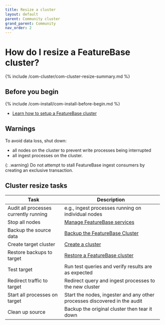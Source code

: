 ```yaml
---
title: Resize a cluster
layout: default
parent: Community cluster
grand_parent: Community
nav_order: 2
---
```


# How do I resize a FeatureBase cluster?

{% include /com-cluster/com-cluster-resize-summary.md %}

## Before you begin

{% include /com-install/com-install-before-begin.md %}
* [Learn how to setup a FeatureBase cluster](/docs/community/com-cluster/com-cluster-setup)

## Warnings

To avoid data loss, shut down:
* all nodes on the cluster to prevent write processes being interrupted
* all ingest processes on the cluster.

{: .warning}
Do not attempt to stall FeatureBase ingest consumers by creating an exclusive transaction.

## Cluster resize tasks

| Task | Description |
|---|---|
| Audit all processes currently running | e.g., ingest processes running on individual nodes |
| Stop all nodes | [Manage FeatureBase services](/docs/community/com-config/com-config-service-fb-manage) |
| Backup the source data | [Backup the FeatureBase Cluster](/docs/community/com-backup/com-config-backup) |
| Create target cluster | [Create a cluster](/docs/community/com-cluster/com-cluster-setup) |
| Restore backups to target | [Restore a FeatureBase cluster](/docs/community/com-backup/com-config-restore) |
| Test target | Run test queries and verify results are as expected |
| Redirect traffic to target | Redirect query and ingest processes to the new cluster |
| Start all processes on target | Start the nodes, ingester and any other processes discovered in the audit |
| Clean up source | Backup the original cluster then tear it down |
